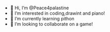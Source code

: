 - 👋 Hi, I’m @Peace4palastine
- 👀 I’m interested in coding,drawint and piano!
- 🌱 I’m currently learning pithon
- 💞️ I’m looking to collaborate on a game!

<!---
Peace4palastine/Peace4palastine is a ✨ special ✨ repository because its `README.md` (this file) appears on your GitHub profile.
You can click the Preview link to take a look at your changes.
--->
